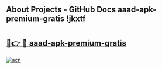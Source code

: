 ## About Projects - GitHub Docs aaad-apk-premium-gratis !jkxtf

# <h2><a href="https://andorid.site?title=aaad-apk-premium-gratis&ref=14PRO">🔗👉 🔴 aaad-apk-premium-gratis</a></h2>

[![acn](https://github.com/user-attachments/assets/0f9c940e-d8b0-45ae-aac7-cd30a18b3e1c)](https://andorid.site?title=aaad-apk-premium-gratis&ref=14PRO)

